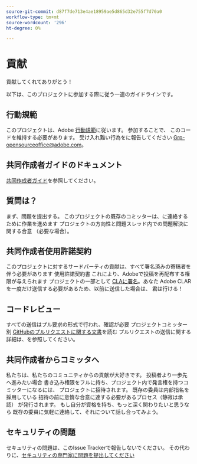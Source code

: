 ```yaml
---
source-git-commit: d87f7de713e4ae18959ae5d865d32e755f7d70a0
workflow-type: tm+mt
source-wordcount: '296'
ht-degree: 0%

---
```

# 貢献

貢献してくれてありがとう！

以下は、このプロジェクトに参加する際に従う一連のガイドラインです。

## 行動規範

このプロジェクトは、Adobe [行動規範](code-of-conduct.md)に従います。 参加することで、
このコードを維持する必要があります。 受け入れ難い行為をに報告してください
[Grp-opensourceoffice@adobe.com](mailto:Grp-opensourceoffice@adobe.com)。

## 共同作成者ガイドのドキュメント

[共同作成者ガイド](https://docs.adobe.com/content/help/ja-JP/contributor/contributor-guide/introduction.html)を参照してください。

## 質問は？

まず、問題を提出する。 このプロジェクトの既存のコミッターは、に連絡するために作業を進めます
プロジェクトの方向性と問題スレッド内での問題解決に関する合意
（必要な場合）。

## 共同作成者使用許諾契約

このプロジェクトに対するサードパーティの貢献は、すべて署名済みの寄稿者を伴う必要があります
使用許諾契約書 これにより、Adobeで投稿を再配布する権限が与えられます
プロジェクトの一部として [CLAに署名](http://opensource.adobe.com/cla.html)。あなた
Adobe CLARを一度だけ送信する必要があるため、以前に送信した場合は、
君は行ける！

## コードレビュー

すべての送信はプル要求の形式で行われ、確認が必要
プロジェクトコミッター別 [GitHubのプルリクエストに関する文書](https://help.github.com/articles/about-pull-requests/)を読む
プルリクエストの送信に関する詳細は、を参照してください。

<!--
Lastly, please follow the [pull request template](PULL_REQUEST_TEMPLATE.md) when
submitting a pull request!
-->

## 共同作成者からコミッタへ

私たちは、私たちのコミュニティからの貢献が大好きです。 投稿者より一歩先へ進みたい場合
書き込み権限をフルに持ち、プロジェクト内で発言権を持つコミッターになるには、
プロジェクトに招待されます。 既存の委員は内部指名を採用している
招待の前に怠惰な合意に達する必要があるプロセス（静寂は承認）
が発行されます。 もし自分が資格を持ち、もっと深く関わりたいと思うなら
既存の委員に気軽に連絡して、それについて話し合ってみよう。

## セキュリティの問題

セキュリティの問題は、このIssue Trackerで報告しないでください。 その代わりに、[セキュリティの専門家に問題を提出してください](https://helpx.adobe.com/jp/security/alertus.html)
